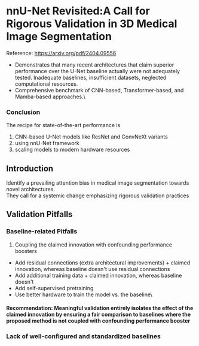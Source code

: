# nnU-Net Revisited:A Call for Rigorous Validation in 3D Medical Image Segmentation
Reference: https://arxiv.org/pdf/2404.09556

  
- Demonstrates that many recent architectures that claim superior performance over the U-Net baseline actually were not adequately tested. Inadequate baselines, insufficient datasets, neglected computational resources.
- Comprehensive benchmark of CNN-based, Transformer-based, and Mamba-based approaches.\
### Conclusion
The recipe for state-of-the-art performance is
1. CNN-based U-Net models like ResNet and ConvNeXt variants
2. using nnU-Net framework
3. scaling models to modern hardware resources
## Introduction
Identify a prevailing attention bias in medical image segmentation towards novel architectures. \
They call for a systemic change emphasizing rigorous validation practices
## Validation Pitfalls
### Baseline-related Pitfalls
1.  Coupling the claimed innovation with confounding performance boosters
- Add residual connections (extra architectural improvements) + claimed innovation, whereas baseline doesn't use residual connections
- Add additional training data + claimed innovation, whereas baseline doesn't
- Add self-supervised pretraining
- Use better hardware to train the model vs. the baseline\
#### Recommendation: Meaningful validation entirely isolates the effect of the claimed innovation by ensuring a fair comparison to baselines where the proposed method is not coupled with confounding performance booster

### Lack of well-configured and standardized baselines
